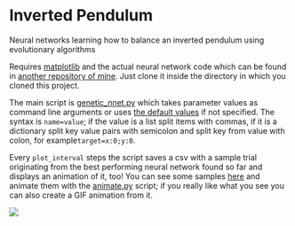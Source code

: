 # Inverted Pendulum
Neural networks learning how to balance an inverted pendulum using evolutionary algorithms

Requires [matplotlib](http://matplotlib.org/) and the actual neural network code which can
be found in [another repository of mine](https://github.com/e-dorigatti/py_neuralnet). Just
clone it inside the directory in which you cloned this project.

The main script is [genetic_nnet.py](genetic_nnet.py) which takes parameter values as
command line arguments or uses [the default values](genetic_nnet.py#L20) if not specified.
The syntax is `name=value`; if the value is a list split items with commas, if it is a
dictionary split key value pairs with semicolon and split key from value with colon, 
for example`target=x:0;y:0`.

Every `plot_interval` steps the script saves a csv with a sample trial originating from
the best performing neural network found so far and displays an animation of it, too!
You can see some samples [here](samples/) and animate them with the [animate.py](animate.py)
script; if you really like what you see you can also create a GIF animation from it.

![](https://cloud.githubusercontent.com/assets/5585926/10465064/404398a2-71ed-11e5-80ce-65af9b698ef7.gif)

